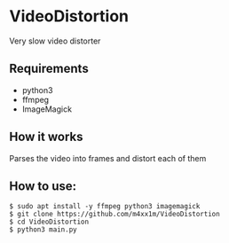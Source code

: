 # VideoDistortion
Very slow video distorter

## Requirements 
* python3
* ffmpeg
* ImageMagick

## How it works
Parses the video into frames and distort each of them

## How to use:
```
$ sudo apt install -y ffmpeg python3 imagemagick
$ git clone https://github.com/m4xx1m/VideoDistortion
$ cd VideoDistortion
$ python3 main.py
```
